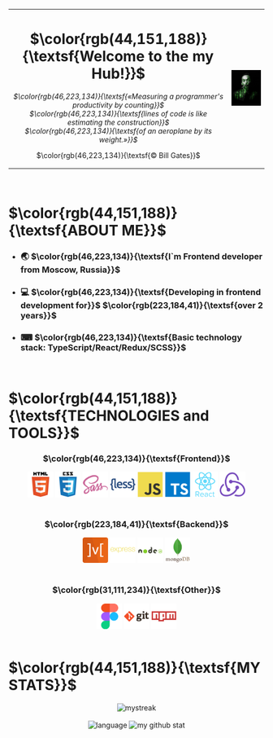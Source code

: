 <div id="header" align = "center">
    <table>
        <td align = "center">
            <h1 color = "green" >
                $\color{rgb(44,151,188)}{\textsf{Welcome to the my Hub!}}$
            </h1>
            <p><i>$\color{rgb(46,223,134)}{\textsf{«Measuring a programmer's productivity by counting}}$<br>$\color{rgb(46,223,134)}{\textsf{lines of code is like estimating the construction}}$<br>$\color{rgb(46,223,134)}{\textsf{of an aeroplane by its weight.»}}$</i></p>
            <p>$\color{rgb(46,223,134)}{\textsf{© Bill Gates}}$</p>
        </td>
        <td>
            <img src="./assets/main.gif" width="400"/>
        </td>
    </table>
</div>
<br/>
<div id = "aboutMe">
    <h1>$\color{rgb(44,151,188)}{\textsf{ABOUT ME}}$</h1>
    <ul>
        <li>
            <h3>🌏 $\color{rgb(46,223,134)}{\textsf{I`m Frontend developer from Moscow, Russia}}$</h3>
        </li>
        <li>
            <h3>💻 $\color{rgb(46,223,134)}{\textsf{Developing in frontend development for}}$
            $\color{rgb(223,184,41)}{\textsf{over 2 years}}$</h3>
        </li>
        <li>
            <h3>⌨ $\color{rgb(46,223,134)}{\textsf{Basic technology stack: TypeScript/React/Redux/SCSS}}$</h3>
        </li>
    </ul>
</div>
<br/>
<div id = "technologies">
    <h1>$\color{rgb(44,151,188)}{\textsf{TECHNOLOGIES and TOOLS}}$</h1>
    <h3 align = "center">$\color{rgb(46,223,134)}{\textsf{Frontend}}$</h3>
    <div align = "center">
        <img src = "https://raw.githubusercontent.com/devicons/devicon/1119b9f84c0290e0f0b38982099a2bd027a48bf1/icons/html5/html5-original-wordmark.svg" width = "50" height = "50"/>
        <img src = "https://raw.githubusercontent.com/devicons/devicon/1119b9f84c0290e0f0b38982099a2bd027a48bf1/icons/css3/css3-original-wordmark.svg" width = "50" height = "50"/>
        <img src = "https://raw.githubusercontent.com/devicons/devicon/1119b9f84c0290e0f0b38982099a2bd027a48bf1/icons/sass/sass-original.svg" width = "50" height = "50"/>
        <img src = "https://raw.githubusercontent.com/devicons/devicon/1119b9f84c0290e0f0b38982099a2bd027a48bf1/icons/less/less-plain-wordmark.svg" width = "50" height = "50"/>  
        <img src = "https://raw.githubusercontent.com/devicons/devicon/1119b9f84c0290e0f0b38982099a2bd027a48bf1/icons/javascript/javascript-original.svg" width = "50" height = "50"/> 
        <img src = "https://raw.githubusercontent.com/devicons/devicon/1119b9f84c0290e0f0b38982099a2bd027a48bf1/icons/typescript/typescript-original.svg" width = "50" height = "50"/> 
        <img src = "https://raw.githubusercontent.com/devicons/devicon/1119b9f84c0290e0f0b38982099a2bd027a48bf1/icons/react/react-original-wordmark.svg" width = "50" height = "50"/> 
        <img src = "https://raw.githubusercontent.com/devicons/devicon/1119b9f84c0290e0f0b38982099a2bd027a48bf1/icons/redux/redux-original.svg" width = "50" height = "50"/> 
    </div>
    <br/>
    <h3 align = "center">$\color{rgb(223,184,41)}{\textsf{Backend}}$</h3>
    <div align = "center"> 
        <img src = "./assets/techIcons/mobx.svg" width = "50" height = "50"/> 
        <img src = "./assets/techIcons/express.svg" width = "50" height = "50"/> 
        <img src = "https://raw.githubusercontent.com/devicons/devicon/1119b9f84c0290e0f0b38982099a2bd027a48bf1/icons/nodejs/nodejs-original-wordmark.svg" width = "50" height = "50"/>
        <img src = "https://raw.githubusercontent.com/devicons/devicon/1119b9f84c0290e0f0b38982099a2bd027a48bf1/icons/mongodb/mongodb-original-wordmark.svg" width = "50" height = "50"/>
    </div>
    <br/>
    <h3 align = "center">$\color{rgb(31,111,234)}{\textsf{Other}}$</h3>
    <div align = "center">
        <img src = "https://raw.githubusercontent.com/devicons/devicon/1119b9f84c0290e0f0b38982099a2bd027a48bf1/icons/figma/figma-original.svg" width = "50" height = "50"/>
        <img src = "https://raw.githubusercontent.com/devicons/devicon/1119b9f84c0290e0f0b38982099a2bd027a48bf1/icons/git/git-original-wordmark.svg" width = "50" height = "50"/>
        <img src = "https://raw.githubusercontent.com/devicons/devicon/1119b9f84c0290e0f0b38982099a2bd027a48bf1/icons/npm/npm-original-wordmark.svg" width = "50" height = "50"/>
    </div>
</div>
<br/>
<div id = "stats">
    <h1>$\color{rgb(44,151,188)}{\textsf{MY STATS}}$</h1>
    <div align = "center">
        <img alt="mystreak" src="https://github-readme-streak-stats.herokuapp.com/?user=GregDemidenkov&theme=blue-green" />
        <br/>
        <br/>
    </div>
    <div align = "center">
        <img alt="language" src="https://github-readme-stats-six-chi-56.vercel.app/api/top-langs/?username=GregDemidenkov&langs_count=6&hide=Shell&layout=compact&theme=blue-green" width="360" height="170" />
        <img alt="my github stat" src="https://github-readme-stats.vercel.app/api?username=GregDemidenkov&show_icons=true&theme=blue-green" height="170" />
        <br/> 
    </div>
    <!-- <img align="center" style="text-align: center" alt="trophy" src="https://github-profile-trophy.vercel.app/?username=GregDemidenkov&theme=dracula&row=2&column=3">    -->
</div>
